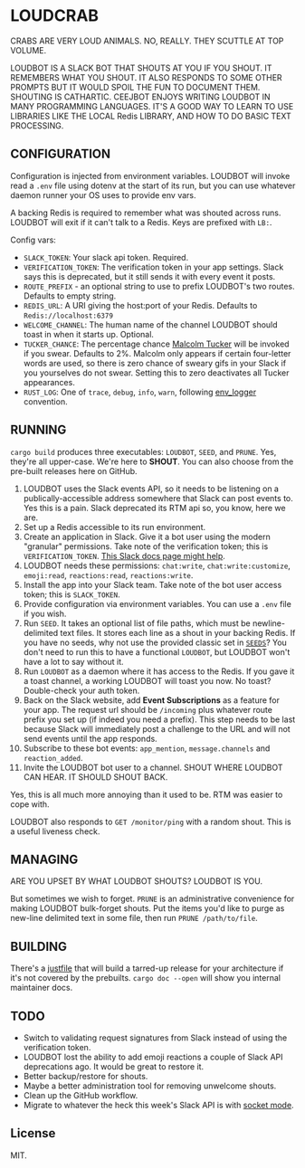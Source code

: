 # LOUDCRAB

CRABS ARE VERY LOUD ANIMALS. NO, REALLY. THEY SCUTTLE AT TOP VOLUME.

LOUDBOT IS A SLACK BOT THAT SHOUTS AT YOU IF YOU SHOUT. IT REMEMBERS WHAT YOU SHOUT. IT ALSO RESPONDS TO SOME OTHER PROMPTS BUT IT WOULD SPOIL THE FUN TO DOCUMENT THEM. SHOUTING IS CATHARTIC. CEEJBOT ENJOYS WRITING LOUDBOT IN MANY PROGRAMMING LANGUAGES. IT'S A GOOD WAY TO LEARN TO USE LIBRARIES LIKE THE LOCAL Redis LIBRARY, AND HOW TO DO BASIC TEXT PROCESSING.

## CONFIGURATION

Configuration is injected from environment variables. LOUDBOT will invoke read a `.env` file using dotenv at the start of its run, but you can use whatever daemon runner your OS uses to provide env vars.

A backing Redis is required to remember what was shouted across runs. LOUDBOT will exit if it can't talk to a Redis. Keys are prefixed with `LB:`.

Config vars:

- `SLACK_TOKEN`: Your slack api token. Required.
- `VERIFICATION_TOKEN`: The verification token in your app settings. Slack says this is deprecated, but it still sends it with every event it posts.
- `ROUTE_PREFIX` - an optional string to use to prefix LOUDBOT's two routes. Defaults to empty string.
- `REDIS_URL`: A URI giving the host:port of your Redis. Defaults to `Redis://localhost:6379`
- `WELCOME_CHANNEL`: The human name of the channel LOUDBOT should toast in when it starts up. Optional.
- `TUCKER_CHANCE`: The percentage chance [Malcolm Tucker](https://en.wikipedia.org/wiki/Malcolm_Tucker) will be invoked if you swear. Defaults to 2%. Malcolm only appears if certain four-letter words are used, so there is zero chance of sweary gifs in your Slack if you yourselves do not swear. Setting this to zero deactivates all Tucker appearances.
- `RUST_LOG`: One of `trace`, `debug`, `info`, `warn`, following [env_logger](https://lib.rs/crates/env_logger) convention.

## RUNNING

`cargo build` produces three executables: `LOUDBOT`, `SEED`, and `PRUNE`. Yes, they're all upper-case. We're here to __SHOUT__. You can also choose from the pre-built releases here on GitHub.

1. LOUDBOT uses the Slack events API, so it needs to be listening on a publically-accessible address somewhere that Slack can post events to. Yes this is a pain. Slack deprecated its RTM api so, you know, here we are.
2. Set up a Redis accessible to its run environment.
3. Create an application in Slack. Give it a bot user using the modern "granular" permissions. Take note of the verification token; this is `VERIFICATION_TOKEN`. [This Slack docs page might help](https://api.slack.com/bot-users).
4. LOUDBOT needs these permissions: `chat:write`, `chat:write:customize`, `emoji:read`, `reactions:read`, `reactions:write`.
5. Install the app into your Slack team. Take note of the bot user access token; this is `SLACK_TOKEN`.
6. Provide configuration via environment variables. You can use a `.env` file if you wish.
7. Run `SEED`. It takes an optional list of file paths, which must be newline-delimited text files. It stores each line as a shout in your backing Redis. If you have no seeds, why not use the provided classic set in [`SEEDS`](https://github.com/ceejbot/LOUDCRAB/blob/latest/SEEDS)? You don't need to run this to have a functional `LOUDBOT`, but LOUDBOT won't have a lot to say without it.
8. Run `LOUDBOT` as a daemon where it has access to the Redis.  If you gave it a toast channel, a working LOUDBOT will toast you now. No toast? Double-check your auth token.
9. Back on the Slack website, add __Event Subscriptions__ as a feature for your app. The request url should be `/incoming` plus whatever route prefix you set up (if indeed you need a prefix). This step needs to be last because Slack will immediately post a challenge to the URL and will not send events until the app responds.
10. Subscribe to these bot events: `app_mention`, `message.channels` and `reaction_added`.
11. Invite the LOUDBOT bot user to a channel. SHOUT WHERE LOUDBOT CAN HEAR. IT SHOULD SHOUT BACK.

Yes, this is all much more annoying than it used to be. RTM was easier to cope with.

LOUDBOT also responds to `GET /monitor/ping` with a random shout. This is a useful liveness check.

## MANAGING

ARE YOU UPSET BY WHAT LOUDBOT SHOUTS? LOUDBOT IS YOU.

But sometimes we wish to forget. `PRUNE` is an administrative convenience for making LOUDBOT bulk-forget shouts. Put the items you'd like to purge as new-line delimited text in some file, then run `PRUNE /path/to/file`.

## BUILDING

There's a [justfile](https://github.com/casey/just) that will build a tarred-up release for your architecture if it's not covered by the prebuilts. `cargo doc --open` will show you internal maintainer docs.

## TODO

- Switch to validating request signatures from Slack instead of using the verification token.
- LOUDBOT lost the ability to add emoji reactions a couple of Slack API deprecations ago. It would be great to restore it.
- Better backup/restore for shouts.
- Maybe a better administration tool for removing unwelcome shouts.
- Clean up the GitHub workflow.
- Migrate to whatever the heck this week's Slack API is with [socket mode](https://api.slack.com/apis/connections).

## License

MIT.
